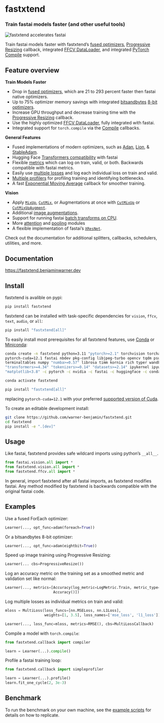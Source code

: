# fastxtend

<!-- WARNING: THIS FILE WAS AUTOGENERATED! DO NOT EDIT! -->

### Train fastai models faster (and other useful tools)

![fastxtend accelerates
fastai](https://github.com/warner-benjamin/fastxtend/blob/main/nbs/images/imagenette_benchmark.png?raw=true)

Train fastai models faster with fastxtend’s [fused
optimizers](https://fastxtend.benjaminwarner.dev/optimizer.fused.html),
[Progressive
Resizing](https://fastxtend.benjaminwarner.dev/callback.progresize.html)
callback, integrated [FFCV
DataLoader](https://fastxtend.benjaminwarner.dev/ffcv.tutorial.html),
and integrated [PyTorch
Compile](https://fastxtend.benjaminwarner.dev/callback.compiler.html)
support.

## Feature overview

**Train Models Faster**

- Drop in [fused
  optimizers](https://fastxtend.benjaminwarner.dev/optimizer.fused.html),
  which are 21 to 293 percent faster then fastai native optimizers.
- Up to 75% optimizer memory savings with integrated
  [bitsandbytes](https://github.com/TimDettmers/bitsandbytes) [8-bit
  optimizers](https://fastxtend.benjaminwarner.dev/optimizer.eightbit.html).
- Increase GPU throughput and decrease training time with the
  [Progressive
  Resizing](https://fastxtend.benjaminwarner.dev/callback.progresize.html)
  callback.
- Use the highly optimized [FFCV
  DataLoader](https://fastxtend.benjaminwarner.dev/ffcv.tutorial.html),
  fully integrated with fastai.
- Integrated support for `torch.compile` via the
  [Compile](https://fastxtend.benjaminwarner.dev/callback.compiler.html)
  callbacks.

**General Features**

- Fused implementations of modern optimizers, such as
  [Adan](https://fastxtend.benjaminwarner.dev/optimizer.adan.html),
  [Lion](https://fastxtend.benjaminwarner.dev/optimizer.lion.html), &
  [StableAdam](https://fastxtend.benjaminwarner.dev/optimizer.stableadam.html).
- Hugging Face [Transformers
  compatibility](https://fastxtend.benjaminwarner.dev/text.huggingface.html)
  with fastai
- Flexible [metrics](https://fastxtend.benjaminwarner.dev/metrics.html)
  which can log on train, valid, or both. Backwards compatible with
  fastai metrics.
- Easily use [multiple
  losses](https://fastxtend.benjaminwarner.dev/multiloss.html) and log
  each individual loss on train and valid.
- [Multiple
  profilers](https://fastxtend.benjaminwarner.dev/callback.profiler.html)
  for profiling training and identifying bottlenecks.
- A fast [Exponential Moving
  Average](https://fastxtend.benjaminwarner.dev/callback.ema.html)
  callback for smoother training.

**Vision**

- Apply
  [`MixUp`](https://fastxtend.benjaminwarner.dev/callback.cutmixup.html#mixup),
  [`CutMix`](https://fastxtend.benjaminwarner.dev/callback.cutmixup.html#cutmix),
  or Augmentations at once with
  [`CutMixUp`](https://fastxtend.benjaminwarner.dev/callback.cutmixup.html#cutmixup)
  or
  [`CutMixUpAugment`](https://fastxtend.benjaminwarner.dev/callback.cutmixup.html#cutmixupaugment).
- Additional [image
  augmentations](https://fastxtend.benjaminwarner.dev/vision.augment.batch.html).
- Support for running fastai [batch transforms on
  CPU](https://fastxtend.benjaminwarner.dev/vision.data.html).
- More
  [attention](https://fastxtend.benjaminwarner.dev/vision.models.attention_modules.html)
  and
  [pooling](https://fastxtend.benjaminwarner.dev/vision.models.pooling.html)
  modules
- A flexible implementation of fastai’s
  [`XResNet`](https://fastxtend.benjaminwarner.dev/vision.models.xresnet.html#xresnet).

Check out the documentation for additional splitters, callbacks,
schedulers, utilities, and more.

## Documentation

<https://fastxtend.benjaminwarner.dev>

## Install

fastxtend is avalible on pypi:

``` bash
pip install fastxtend
```

fastxtend can be installed with task-specific dependencies for `vision`,
`ffcv`, `text`, `audio`, or `all`:

``` bash
pip install "fastxtend[all]"
```

To easily install most prerequisites for all fastxtend features, use
[Conda](https://docs.conda.io/en/latest) or
[Miniconda](https://docs.conda.io/en/latest/miniconda.html):

``` bash
conda create -n fastxtend python=3.11 "pytorch>=2.1" torchvision torchaudio \
pytorch-cuda=12.1 fastai nbdev pkg-config libjpeg-turbo opencv tqdm psutil \
terminaltables numpy "numba>=0.57" librosa timm kornia rich typer wandb \
"transformers>=4.34" "tokenizers>=0.14" "datasets>=2.14" ipykernel ipywidgets \
"matplotlib<3.8" -c pytorch -c nvidia -c fastai -c huggingface -c conda-forge

conda activate fastxtend

pip install "fastxtend[all]"
```

replacing `pytorch-cuda=12.1` with your preferred [supported version of
Cuda](https://pytorch.org/get-started/locally).

To create an editable development install:

``` bash
git clone https://github.com/warner-benjamin/fastxtend.git
cd fastxtend
pip install -e ".[dev]"
```

## Usage

Like fastai, fastxtend provides safe wildcard imports using python’s
`__all__`.

``` python
from fastai.vision.all import *
from fastxtend.vision.all import *
from fastxtend.ffcv.all import *
```

In general, import fastxtend after all fastai imports, as fastxtend
modifies fastai. Any method modified by fastxtend is backwards
compatible with the original fastai code.

## Examples

Use a fused ForEach optimizer:

``` python
Learner(..., opt_func=adam(foreach=True))
```

Or a bitsandbytes 8-bit optimizer:

``` python
Learner(..., opt_func=adam(eightbit=True))
```

Speed up image training using Progressive Resizing:

``` python
Learner(... cbs=ProgressiveResize())
```

Log an accuracy metric on the training set as a smoothed metric and
validation set like normal:

``` python
Learner(..., metrics=[Accuracy(log_metric=LogMetric.Train, metric_type=MetricType.Smooth),
                      Accuracy()])
```

Log multiple losses as individual metrics on train and valid:

``` python
mloss = MultiLoss(loss_funcs=[nn.MSELoss, nn.L1Loss],
                  weights=[1, 3.5], loss_names=['mse_loss', 'l1_loss'])

Learner(..., loss_func=mloss, metrics=RMSE(), cbs=MultiLossCallback)
```

Compile a model with `torch.compile`:

``` python
from fastxtend.callback import compiler

learn = Learner(...).compile()
```

Profile a fastai training loop:

``` python
from fastxtend.callback import simpleprofiler

learn = Learner(...).profile()
learn.fit_one_cycle(2, 3e-3)
```

## Benchmark

To run the benchmark on your own machine, see the [example
scripts](https://github.com/warner-benjamin/fastxtend/tree/main/examples)
for details on how to replicate.
